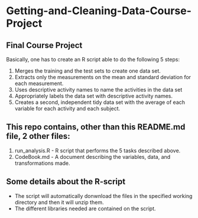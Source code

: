 # Getting-and-Cleaning-Data-Course-Project
## Final Course Project
Basically, one has to create an R script able to do the following 5 steps: 
1. Merges the training and the test sets to create one data set.
2. Extracts only the measurements on the mean and standard deviation for each measurement.
3. Uses descriptive activity names to name the activities in the data set
4. Appropriately labels the data set with descriptive activity names.
5. Creates a second, independent tidy data set with the average of each variable for each activity and each subject.

## This repo contains, other than this README.md file, 2 other files:
1. run_analysis.R - R script that performs the 5 tasks described above. 
2. CodeBook.md - A document describing the variables, data, and transformations made.

## Some details about the R-script
- The script will automatically donwnload the files in the specified working directory and then it will unzip them.
- The different libraries needed are contained on the script.

